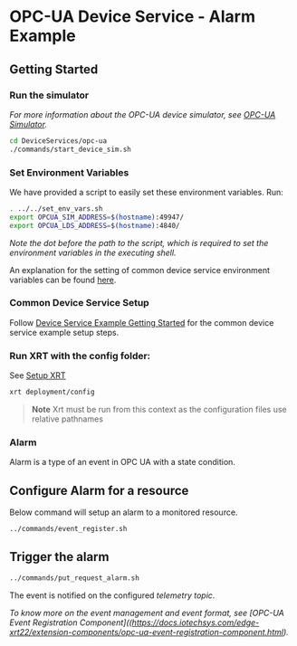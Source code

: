 # OPC-UA Device Service - Alarm Example

## Getting Started

### **Run the simulator**

_For more information about the OPC-UA device simulator, see [OPC-UA Simulator](https://docs.iotechsys.com/edge-xrt22/simulators/opc-ua/overview.html)._

```bash
cd DeviceServices/opc-ua
./commands/start_device_sim.sh
```

### **Set Environment Variables**

We have provided a script to easily set these environment variables. Run:

```bash
. ../../set_env_vars.sh
export OPCUA_SIM_ADDRESS=$(hostname):49947/
export OPCUA_LDS_ADDRESS=$(hostname):4840/
```

_Note the dot before the path to the script, which is required to set the environment variables in the executing shell._

An explanation for the setting of common device service environment variables can be found [here](../interactive-walkthrough/ds-getting-started-common.md#Device-service-configuration-setup).

### **Common Device Service Setup**

Follow [Device Service Example Getting Started](../interactive-walkthrough/ds-getting-started-common.md) for the common device service example setup steps.

### **Run XRT with the config folder:**

See [Setup XRT](../interactive-walkthrough/setup-xrt.md)

```bash
xrt deployment/config
```

> **Note** Xrt must be run from this context as the configuration files use relative pathnames

### Alarm

Alarm is a type of an event in OPC UA with a state condition. 

## Configure Alarm for a resource

Below command will setup an alarm to a monitored resource.

```bash
../commands/event_register.sh
```

## Trigger the alarm


```bash
../commands/put_request_alarm.sh
```
The event is notified on the configured <i>telemetry topic</i>.

_To know more on the event management and event format, see [OPC-UA Event Registration Component]((https://docs.iotechsys.com/edge-xrt22/extension-components/opc-ua-event-registration-component.html)._ 

